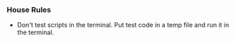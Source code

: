 ### House Rules

- Don't test scripts in the terminal. Put test code in a temp file and run it in the terminal.